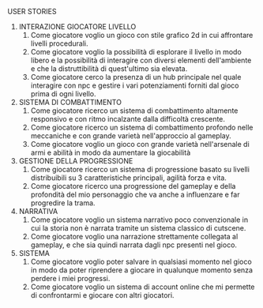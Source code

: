 USER STORIES
1. INTERAZIONE GIOCATORE LIVELLO
	1. Come giocatore voglio un gioco con stile grafico 2d in cui affrontare livelli procedurali.
	2. Come giocatore voglio la possibilità di esplorare il livello in modo libero e la possibilità di interagire con diversi elementi dell'ambiente e che 	  la distruttibilità di quest'ultimo sia elevata.
	3. Come giocatore cerco la presenza di un hub principale nel quale interagire con npc e gestire i vari potenziamenti forniti dal gioco prima di ogni  	  livello.
2. SISTEMA DI COMBATTIMENTO
	1. Come giocatore ricerco un sistema di combattimento altamente responsivo e con ritmo incalzante dalla difficoltà crescente.
	2. Come giocatore ricerco un sistema di combattimento profondo nelle meccaniche e con grande varietà nell'approccio al gameplay.
	3. Come giocatore voglio un gioco con grande varietà nell'arsenale di armi e abilità in modo da aumentare la giocabilità
3. GESTIONE DELLA PROGRESSIONE
	1. Come giocatore ricerco un sistema di progressione basato su livelli  distribuibili su 3 caratteristiche principali, agilità forza e vita.
	2. Come giocatore ricerco una progressione del gameplay e della profondità del mio personaggio che va anche a influenzare e far progredire la trama. 
4. NARRATIVA
	1. Come giocatore voglio un sistema narrativo poco convenzionale in cui la storia non è narrata tramite un sistema classico di cutscene.
	2. Come giocatore voglio una narrazione strettamente collegata al gameplay, e che sia quindi narrata dagli npc presenti nel gioco.
5. SISTEMA
	1. Come giocatore voglio poter salvare in qualsiasi momento nel gioco in modo da poter riprendere a giocare in qualunque momento senza perdere i miei progressi.
	2. Come giocatore voglio un sistema di account online che mi permette di confrontarmi e giocare con altri giocatori.